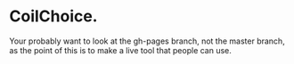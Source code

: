 # CoilChoice.

Your probably want to look at the gh-pages branch, not the master branch, as the point of this is to make a live tool that people can use.
